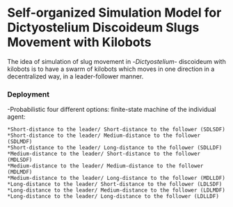 # Self-organized Simulation Model for Dictyostelium Discoideum Slugs Movement with Kilobots

The idea of simulation of slug movement in -*Dictyostelium*- discoideum with kilobots is to have a swarm of kilobots which moves in one direction in a decentralized way, in a leader-follower manner.


### Deployment

-Probabilistic four different options: finite-state machine of the individual agent:

    *Short-distance to the leader/ Short-distance to the follower (SDLSDF)   
    *Short-distance to the leader/ Medium-distance to the follower (SDLMDF)
    *Short-distance to the leader/ Long-distance to the follower (SDLLDF)   
    *Medium-distance to the leader/ Short-distance to the follower  (MDLSDF) 
    *Medium-distance to the leader/ Medium-distance to the follower  (MDLMDF) 
    *Medium-distance to the leader/ Long-distance to the follower (MDLLDF) 
    *Long-distance to the leader/ Short-distance to the follower (LDLSDF) 
    *Long-distance to the leader/ Medium-distance to the follower (LDLMDF) 
    *Long-distance to the leader/ Long-distance to the follower (LDLLDF) 
